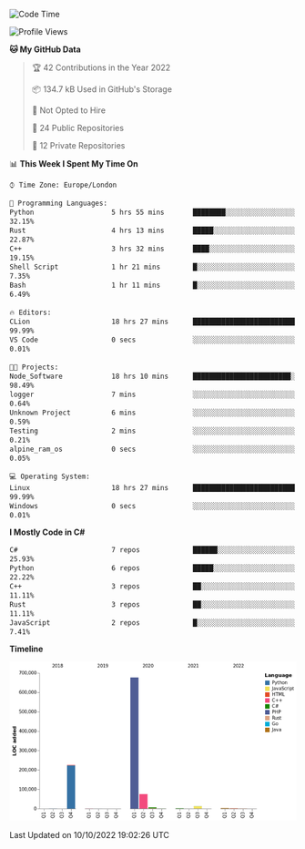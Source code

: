 <!--START_SECTION:waka-->
![Code Time](http://img.shields.io/badge/Code%20Time-300%20hrs%2034%20mins-blue)

![Profile Views](http://img.shields.io/badge/Profile%20Views-1-blue)

**🐱 My GitHub Data** 

> 🏆 42 Contributions in the Year 2022
 > 
> 📦 134.7 kB Used in GitHub's Storage 
 > 
> 🚫 Not Opted to Hire
 > 
> 📜 24 Public Repositories 
 > 
> 🔑 12 Private Repositories  
 > 
📊 **This Week I Spent My Time On** 

```text
⌚︎ Time Zone: Europe/London

💬 Programming Languages: 
Python                   5 hrs 55 mins       ████████░░░░░░░░░░░░░░░░░   32.15% 
Rust                     4 hrs 13 mins       █████░░░░░░░░░░░░░░░░░░░░   22.87% 
C++                      3 hrs 32 mins       ████░░░░░░░░░░░░░░░░░░░░░   19.15% 
Shell Script             1 hr 21 mins        █░░░░░░░░░░░░░░░░░░░░░░░░   7.35% 
Bash                     1 hr 11 mins        █░░░░░░░░░░░░░░░░░░░░░░░░   6.49%

🔥 Editors: 
CLion                    18 hrs 27 mins      █████████████████████████   99.99% 
VS Code                  0 secs              ░░░░░░░░░░░░░░░░░░░░░░░░░   0.01%

🐱‍💻 Projects: 
Node_Software            18 hrs 10 mins      ████████████████████████░   98.49% 
logger                   7 mins              ░░░░░░░░░░░░░░░░░░░░░░░░░   0.64% 
Unknown Project          6 mins              ░░░░░░░░░░░░░░░░░░░░░░░░░   0.59% 
Testing                  2 mins              ░░░░░░░░░░░░░░░░░░░░░░░░░   0.21% 
alpine_ram_os            0 secs              ░░░░░░░░░░░░░░░░░░░░░░░░░   0.05%

💻 Operating System: 
Linux                    18 hrs 27 mins      █████████████████████████   99.99% 
Windows                  0 secs              ░░░░░░░░░░░░░░░░░░░░░░░░░   0.01%

```

**I Mostly Code in C#** 

```text
C#                       7 repos             ██████░░░░░░░░░░░░░░░░░░░   25.93% 
Python                   6 repos             █████░░░░░░░░░░░░░░░░░░░░   22.22% 
C++                      3 repos             ██░░░░░░░░░░░░░░░░░░░░░░░   11.11% 
Rust                     3 repos             ██░░░░░░░░░░░░░░░░░░░░░░░   11.11% 
JavaScript               2 repos             █░░░░░░░░░░░░░░░░░░░░░░░░   7.41%

```


**Timeline**

![Chart not found](https://raw.githubusercontent.com/Jirubizu/Jirubizu/master/charts/bar_graph.png) 


 Last Updated on 10/10/2022 19:02:26 UTC
<!--END_SECTION:waka-->